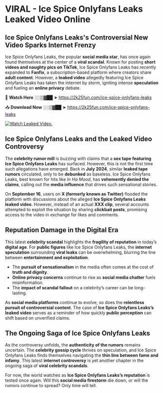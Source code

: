 # VIRAL - Ice Spice Onlyfans Leaks Leaked Video Online

## **Ice Spice Onlyfans Leaks's Controversial New Video Sparks Internet Frenzy**  

Ice Spice Onlyfans Leaks, the popular **social media star**, has once again found themselves at the center of a **viral scandal**. Known for posting **short videos and naughty pics on TikTok**, Ice Spice Onlyfans Leaks has recently expanded to **Fanfix**, a subscription-based platform where creators share **adult content**. However, a **leaked video** allegedly featuring Ice Spice Onlyfans Leaks has taken the internet by storm, igniting intense **speculation** and fueling an **online privacy** debate.  

🔴 **Watch Here** ░░▒▓██ ➤ https://2k25fun.com/ice-spice-onlyfans-leaks  

📥 **Download Now** ░░▒▓██ ➤ https://2k25fun.com/ice-spice-onlyfans-leaks  

[![Watch Leaked Video.](https://miro.medium.com/v2/resize:fit:828/format:webp/1*cilzJN44JGOrTw9NJCrNHA.gif "Watch Leaked Video")](https://2k25fun.com/ice-spice-onlyfans-leaks)

## **Ice Spice Onlyfans Leaks and the Leaked Video Controversy**  

The **celebrity rumor mill** is buzzing with claims that a **sex tape featuring Ice Spice Onlyfans Leaks** has surfaced. However, this is not the first time such allegations have emerged. Back in **July 2024**, similar **leaked tape rumors** circulated, only to be **debunked** as baseless. Ice Spice Onlyfans Leaks, best known for hits like *In Ha Mood*, has **vehemently denied the claims**, calling out the **media influence** that drives such sensational stories.  

On **September 16**, users on **X (formerly known as Twitter)** flooded the platform with discussions about the alleged **Ice Spice Onlyfans Leaks leaked video**. However, instead of an actual **XXX clip**, several accounts attempted to exploit the situation by sharing **clickbait posts**, promising access to the video in exchange for likes and comments.  

## **Reputation Damage in the Digital Era**  

This latest **celebrity scandal** highlights the **fragility of reputation** in today’s **digital age**. For **public figures** like Ice Spice Onlyfans Leaks, the **internet speculation** surrounding **viral leaks** can be overwhelming, blurring the line between **entertainment and exploitation**.  

- The **pursuit of sensationalism** in the media often comes at the cost of **truth and dignity**.  
- **Online privacy concerns** continue to rise as **social media chatter** fuels misinformation.  
- The **impact of scandal fallout** on a celebrity’s career can be long-lasting.  

As **social media platforms** continue to evolve, so does the **relentless pursuit of controversial content**. The case of **Ice Spice Onlyfans Leaks’s leaked video** serves as a reminder of how quickly **public perception** can shift based on unverified claims.  

## **The Ongoing Saga of Ice Spice Onlyfans Leaks**  

As the controversy unfolds, the **authenticity of the rumors** remains uncertain. The **celebrity gossip cycle** thrives on speculation, and Ice Spice Onlyfans Leaks finds themselves navigating the **thin line between fame and infamy**. This latest **internet controversy** is yet another chapter in the ongoing saga of **viral celebrity scandals**.  

For now, the world watches as **Ice Spice Onlyfans Leaks’s reputation** is tested once again. Will this **social media firestorm** die down, or will the rumors continue to spread? Only time will tell.